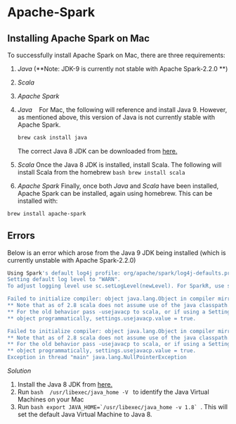 # Apache-Spark

## Installing Apache Spark on Mac
To successfully install Apache Spark on Mac, there are three requirements:
  1. *Java* (**Note: JDK-9 is currently not stable with Apache Spark-2.2.0 **)
  2. *Scala* 
  3. *Apache Spark*
  
  1. *Java*
    For Mac, the following will reference and install Java 9. However, as mentioned above, this version of Java is not currently stable with Apache Spark. 
     ```bash 
     brew cask install java
     ```
     The correct Java 8 JDK can be downloaded from [here.](http://www.oracle.com/technetwork/java/javase/downloads/jdk8-downloads-2133151.html)
     
  2. *Scala*
    Once the Java 8 JDK is installed, install Scala. The following will install Scala from the homebrew 
    ```bash
    brew install scala
    ```
    
   3. *Apache Spark*
   Finally, once both *Java* and *Scala* have been installed, Apache Spark can be installed, again using homebrew. This can be installed with:
   ```bash
   brew install apache-spark
   ```
   
## Errors
  Below is an error which arose from the Java 9 JDK being installed (which is currently unstable with Apache Spark-2.2.0)
  
  ```bash
  Using Spark's default log4j profile: org/apache/spark/log4j-defaults.properties
Setting default log level to "WARN".
To adjust logging level use sc.setLogLevel(newLevel). For SparkR, use setLogLevel(newLevel).

Failed to initialize compiler: object java.lang.Object in compiler mirror not found.
** Note that as of 2.8 scala does not assume use of the java classpath.
** For the old behavior pass -usejavacp to scala, or if using a Settings
** object programmatically, settings.usejavacp.value = true.

Failed to initialize compiler: object java.lang.Object in compiler mirror not found.
** Note that as of 2.8 scala does not assume use of the java classpath.
** For the old behavior pass -usejavacp to scala, or if using a Settings
** object programmatically, settings.usejavacp.value = true.
Exception in thread "main" java.lang.NullPointerException
```
*Solution*
1. Install the Java 8 JDK from [here.](http://www.oracle.com/technetwork/java/javase/downloads/jdk8-downloads-2133151.html)
2. Run ```bash 
        /usr/libexec/java_home -V
        ``` to identify the Java Virtual Machines on your Mac
3. Run ```bash export JAVA_HOME=`/usr/libexec/java_home -v 1.8` ```. This will set the default Java Virtual Machine to Java 8. 

